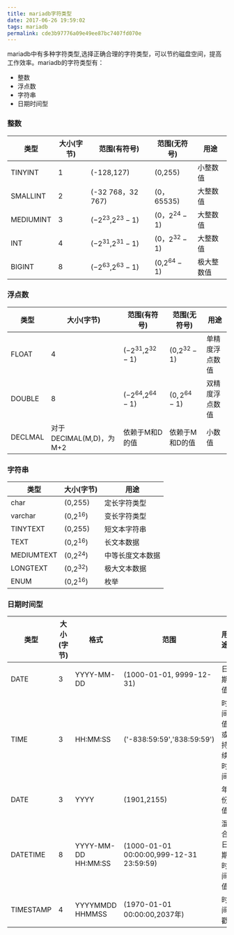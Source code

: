 ```yaml
---
title: mariadb字符类型
date: 2017-06-26 19:59:02
tags: mariadb
permalink: cde3b97776a09e49ee87bc7407fd070e
---
```

mariadb中有多种字符类型,选择正确合理的字符类型，可以节约磁盘空间，提高工作效率。mariadb的字符类型有：

* 整数
* 浮点数
* 字符串
* 日期时间型

<!--more-->

### 整数
|类型|大小(字节)|范围(有符号)|范围(无符号)|用途|
|---|---|-----------|-----------|--------|
|TINYINT|1|(-128,127)|(0,255)|小整数值|
|SMALLINT|2|(-32 768，32 767)|(0，65535)|大整数值|
|MEDIUMINT|3|($-2^{23}$,$2^{23}-1$)|(0，$2^{24}-1$)|大整数值|
|INT|4|($-2^{31}$,$2^{31}-1$)|(0，$2^{32}-1$)|大整数值|
|BIGINT|8|($-2^{63}$,$2^{63}-1$)|(0,$2^{64}-1$)|极大整数值|
### 浮点数
|类型|大小(字节)|范围(有符号)|范围(无符号)|用途|
|---|---|-----------|-----------|--------|
|FLOAT|4|($-2^{31}$,$2^{32}-1$)|(0,$2^{32}-1$)|单精度浮点数值|
|DOUBLE|8|($-2^{64}$,$2^{64}-1$)|($0,2^{64}-1$)|双精度浮点数值|
|DECLMAL|对于DECIMAL(M,D)，为M+2|依赖于M和D的值|依赖于M和D的值|小数值|
### 字符串
|类型|大小(字节)|用途|
|----|--------|---|
|char|(0,255)|定长字符类型|
|varchar|(0,$2^{16}$)|变长字符类型|
|TINYTEXT|(0,255)|短文本字符串|
|TEXT|(0,$2^{16}$)|长文本数据|
|MEDIUMTEXT|(0,$2^{24}$)|中等长度文本数据|
|LONGTEXT|(0,$2^{32}$)|极大文本数据|
|ENUM|(0,$2^{16}$)|枚举|
### 日期时间型
|类型|大小(字节)|格式|范围|用途|
|----|--------|---|----|---|
|DATE|3|YYYY-MM-DD|(1000-01-01, 9999-12-31)|日期值|
|TIME|3|HH:MM:SS|('-838:59:59','838:59:59')|时间值或持续时间|
|DATE|3|YYYY|(1901,2155)|年份值|
|DATETIME|8|YYYY-MM-DD HH:MM:SS|(1000-01-01 00:00:00,999-12-31 23:59:59)|混合日期时间值|
|TIMESTAMP|4|YYYYMMDD HHMMSS|(1970-01-01 00:00:00,2037年)|时间戳|
